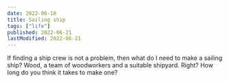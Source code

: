 ```yaml
---
date: 2022-06-18
title: Sailing ship
tags: ["life"]
published: 2022-06-21
lastModified: 2022-06-21
---
```


If finding a ship crew is not a problem, then what do I need to make a sailing ship? Wood, a team of woodworkers and a suitable shipyard. Right? How long do you think it takes to make one?
